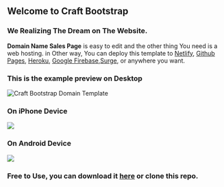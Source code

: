 ## Welcome to Craft Bootstrap
### We Realizing The Dream on The Website.


**Domain Name Sales Page** is easy to edit and the other thing You need is a web hosting.
in Other way, You can deploy this template to [Netlify](https://www.netlify.com/), [Github Pages](https://pages.github.com/), [Heroku](https://www.heroku.com/), [Google Firebase](https://firebase.google.com/docs/hosting/),[Surge](https://surge.sh/), or anywhere you want.

### This is the example preview on Desktop
![Craft Bootstrap Domain Template](https://cdn.filestackcontent.com/UqPfxHNkR6evu3CXA5B9)
### On iPhone Device
![](https://cdn.filestackcontent.com/QiNO7497SyS9lXxXwlEd)
### On Android Device
![](https://cdn.filestackcontent.com/D52icXKISkO9OXDnFsLI)

### Free to Use, you can download it [here](https://github.com/CraftBootstrap/domains/archive/master.zip "Craft Bootstrap Template") or clone this repo.

